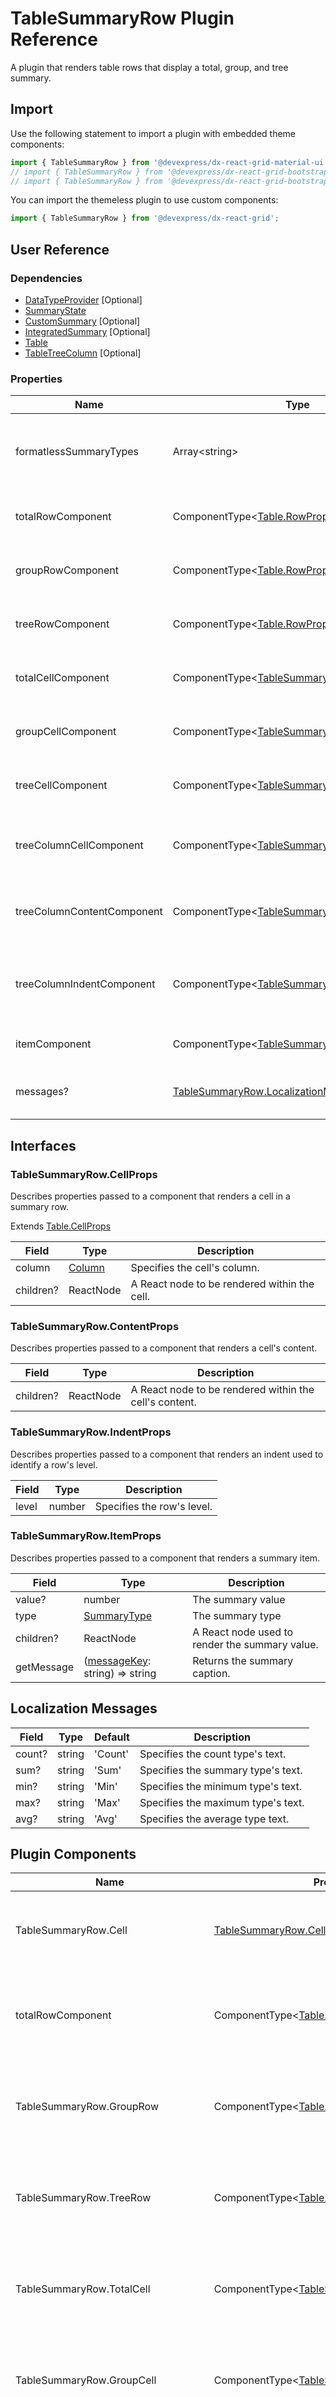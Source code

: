 # TableSummaryRow Plugin Reference

A plugin that renders table rows that display a total, group, and tree summary.

## Import

Use the following statement to import a plugin with embedded theme components:

```js
import { TableSummaryRow } from '@devexpress/dx-react-grid-material-ui';
// import { TableSummaryRow } from '@devexpress/dx-react-grid-bootstrap4';
// import { TableSummaryRow } from '@devexpress/dx-react-grid-bootstrap3';
```

You can import the themeless plugin to use custom components:

```js
import { TableSummaryRow } from '@devexpress/dx-react-grid';
```

## User Reference

### Dependencies

- [DataTypeProvider](data-type-provider.md) [Optional]
- [SummaryState](summary-state.md)
- [CustomSummary](custom-summary.md) [Optional]
- [IntegratedSummary](integrated-summary.md) [Optional]
- [Table](table.md)
- [TableTreeColumn](table-tree-column.md) [Optional]

### Properties

Name | Type | Default | Description
-----|------|---------|------------
formatlessSummaryTypes | Array&lt;string&gt; | | An array of summary types that the `DataTypeProvider` plugin should not format.
totalRowComponent | ComponentType&lt;[Table.RowProps](table.md#tablerowprops)&gt; | | A component that renders the total summary row.
groupRowComponent | ComponentType&lt;[Table.RowProps](table.md#tablerowprops)&gt; | | A component that renders a group summary row.
treeRowComponent | ComponentType&lt;[Table.RowProps](table.md#tablerowprops)&gt; | | A component that renders a tree summary row.
totalCellComponent | ComponentType&lt;[TableSummaryRow.CellProps](#tablesummaryrowcellprops)&gt; | | A component that renders a total summary cell.
groupCellComponent | ComponentType&lt;[TableSummaryRow.CellProps](#tablesummaryrowcellprops)&gt; | | A component that renders a group summary cell.
treeCellComponent | ComponentType&lt;[TableSummaryRow.CellProps](#tablesummaryrowcellprops)&gt; | | A component that renders a tree summary cell.
treeColumnCellComponent | ComponentType&lt;[TableSummaryRow.CellProps](#tablesummaryrowcellprops)&gt; | | A component that renders a summary cell within a tree column.
treeColumnContentComponent | ComponentType&lt;[TableSummaryRow.ContentProps](#tablesummaryrowcontentprops)&gt; | | A component that renders a summary cell's content within a tree column.
treeColumnIndentComponent | ComponentType&lt;[TableSummaryRow.IndentProps](#tablesummaryrowindentprops)&gt; | | A component that renders an indent used to identify a tree row level within a tree column.
itemComponent | ComponentType&lt;[TableSummaryRow.ItemProps](#tablesummaryrowitemprops)&gt; | | A component that renders a summary item.
messages? | [TableSummaryRow.LocalizationMessages](#localization-messages) | | An object that specifies localization messages.

## Interfaces

### TableSummaryRow.CellProps

Describes properties passed to a component that renders a cell in a summary row.

Extends [Table.CellProps](table.md#tablecellprops)

Field | Type | Description
------|------|------------
column | [Column](grid.md#column) | Specifies the cell's column.
children? | ReactNode | A React node to be rendered within the cell.

### TableSummaryRow.ContentProps

Describes properties passed to a component that renders a cell's content.

Field | Type | Description
------|------|------------
children? | ReactNode | A React node to be rendered within the cell's content.

### TableSummaryRow.IndentProps

Describes properties passed to a component that renders an indent used to identify a row's level.

Field | Type | Description
------|------|------------
level | number | Specifies the row's level.

### TableSummaryRow.ItemProps

Describes properties passed to a component that renders a summary item.

Field | Type | Description
------|------|------------
value? | number | The summary value
type | [SummaryType](summary-state.md#summarytype) | The summary type
children? | ReactNode | A React node used to render the summary value.
getMessage | ([messageKey](#localization-messages): string) => string | Returns the summary caption.

## Localization Messages

Field | Type | Default | Description
------|------|---------|------------
count? | string | 'Count' | Specifies the count type's text.
sum? | string | 'Sum' | Specifies the summary type's text.
min? | string | 'Min' | Specifies the minimum type's text.
max? | string | 'Max' | Specifies the maximum type's text.
avg? | string | 'Avg' | Specifies the average type text.

## Plugin Components

Name | Properties | Description
-----|------------|------------
TableSummaryRow.Cell | [TableSummaryRow.CellProps](#tablesummaryrowcellprops) | A component that renders a cell within a data row.
totalRowComponent | ComponentType&lt;[Table.RowProps](table.md#tablerowprops)&gt; | A component that renders the total summary row.
TableSummaryRow.GroupRow | ComponentType&lt;[Table.RowProps](table.md#tablerowprops)&gt; | A component that renders a group summary row.
TableSummaryRow.TreeRow | ComponentType&lt;[Table.RowProps](table.md#tablerowprops)&gt; | A component that renders a tree summary row.
TableSummaryRow.TotalCell | ComponentType&lt;[TableSummaryRow.CellProps](#tablesummaryrowcellprops)&gt; | A component that renders a total summary cell.
TableSummaryRow.GroupCell | ComponentType&lt;[TableSummaryRow.CellProps](#tablesummaryrowcellprops)&gt; | A component that renders a group summary cell.
TableSummaryRow.TreeCell | ComponentType&lt;[TableSummaryRow.CellProps](#tablesummaryrowcellprops)&gt; | A component that renders a tree summary cell.
TableSummaryRow.TreeColumnCell | ComponentType&lt;[TableSummaryRow.CellProps](#tablesummaryrowcellprops)&gt; | A component that renders a summary cell within a tree column.
TableSummaryRow.TreeColumnContent | ComponentType&lt;[TableSummaryRow.ContentProps](#tablesummaryrowcontentprops)&gt; | A component that renders a summary cell's content within a tree column.
TableSummaryRow.TreeColumnIndent | ComponentType&lt;[TableSummaryRow.IndentProps](#tablesummaryrowindentprops)&gt; | A component that renders an indent used to identify a tree row's level in a tree column.
TableSummaryRow.Item | ComponentType&lt;object&gt; | A component that renders a summary item.

Additional properties are added to the component's root element.

## Static Fields

Field | Type | Description
------|------|------------
TREE_ROW_TYPE | symbol | The tree summary row type's indentifier.
GROUP_ROW_TYPE | symbol | The group summary row type's indentifier.
TOTAL_ROW_TYPE | symbol | The total row type's indentifier.

## Plugin Developer Reference

### Imports

Name | Plugin | Type | Description
-----|--------|------|------------
tableBodyRows | [Getter](../../../dx-react-core/docs/reference/getter.md) | Array&lt;[TableRow](table.md#tablerow)&gt; | Table body rows.
tableFooterRows | [Getter](../../../dx-react-core/docs/reference/getter.md) | Array&lt;[TableRow](table.md#tablerow)&gt; | Table footer rows.
tableTreeColumnName | [Getter](../../../dx-react-core/docs/reference/getter.md) | string | The name of a column that is displayed as a tree.
getTreeRowLevel | [Getter](../../../dx-react-core/docs/reference/getter.md) | (row: any) => number | A function used to identify a node level in tree data structure.
getRowId | [Getter](../../../dx-react-core/docs/reference/getter.md) | (row: any) => number &#124; string | A function used to get a unique row identifier.
totalSummaryItems | [Getter](../../../dx-react-core/docs/reference/getter.md) | Array&lt;[SummaryItem](summary-state.md#summaryitem)&gt; | Total summary items.
groupSummaryItems | [Getter](../../../dx-react-core/docs/reference/getter.md) | Array&lt;[SummaryItem](summary-state.md#summaryitem)&gt; | Group summary items.
treeSummaryItems | [Getter](../../../dx-react-core/docs/reference/getter.md) | Array&lt;[SummaryItem](summary-state.md#summaryitem)&gt; | Summary items applied to rows that contain child rows.
totalSummaryValues | [Getter](../../../dx-react-core/docs/reference/getter.md) | Array&lt;any&gt; | Total summary values.
groupSummaryValues | [Getter](../../../dx-react-core/docs/reference/getter.md) | { [key: [GroupKey](grouping-state.md#groupkey)]: Array&lt;any&gt; } | Group summary values.
treeSummaryValues | [Getter](../../../dx-react-core/docs/reference/getter.md) | { [key: number &#124; string]: Array&lt;any&gt; } | Tree summary values.
tableCell | [Template](../../../dx-react-core/docs/reference/template.md) | [Table.CellProps](table.md#tablecellprops) | A template that renders a table cell.
tableRow | [Template](../../../dx-react-core/docs/reference/template.md) | [Table.RowProps](table.md#tablerowprops) | A template that renders a table row.

### Exports

Name | Plugin | Type | Description
-----|--------|------|------------
tableBodyRows | [Getter](../../../dx-react-core/docs/reference/getter.md) | Array&lt;[TableRow](table.md#tablerow)&gt; | Table body rows with group and tree summaries.
tableFooterRows | [Getter](../../../dx-react-core/docs/reference/getter.md) | Array&lt;[TableRow](table.md#tablerow)&gt; | Table footer rows with the total summary.
